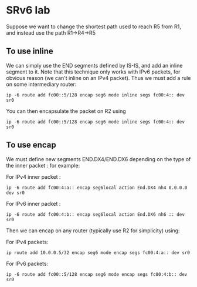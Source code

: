 # SRv6 lab

Suppose we want to change the shortest path used to reach R5 from R1, and instead use the path R1->R4->R5

## To use inline

We can simply use the END segments defined by IS-IS, and add an inline segment to it. Note that this technique only works with IPv6 packets, for obvious reason (we can't inline on an IPv4 packet). Thus we must add a rule on some intermediary router:

```
ip -6 route add fc00::5/128 encap seg6 mode inline segs fc00:4:: dev sr0
```

You can then encapsulate the packet on R2 using 
```
ip -6 route add fc00::5/128 encap seg6 mode inline segs fc00:4:: dev sr0
```

## To use encap

We must define new segments END.DX4/END.DX6 depending on the type of the inner packet : for example:

For IPv4 inner packet :
```
ip -6 route add fc00:4:a:: encap seg6local action End.DX4 nh4 0.0.0.0 dev sr0
```

For IPv6 inner packet :
```
ip -6 route add fc00:4:b:: encap seg6local action End.DX6 nh6 :: dev sr0
```

Then we can encap on any router (typically use R2 for simplicity) using:

For IPv4 packets:

```
ip route add 10.0.0.5/32 encap seg6 mode encap segs fc00:4:a:: dev sr0
```

For IPv6 packets:

```
ip -6 route add fc00::5/128 encap seg6 mode encap segs fc00:4:b:: dev sr0
```